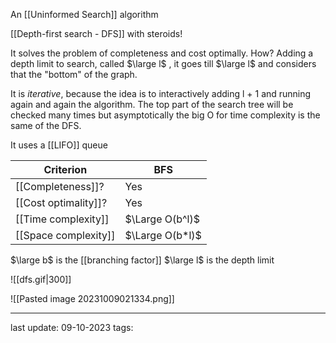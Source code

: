 An [[Uninformed Search]] algorithm

[[Depth-first search - DFS]] with steroids!

It solves the problem of completeness and cost optimally. How? Adding a depth limit to search, called $\large l$ , it goes till $\large l$ and considers that the "bottom" of the graph.

It is *iterative*, because the idea is to interactively adding l + 1 and running again and again the algorithm. The top part of the search tree will be checked many times but asymptotically the big O for time complexity is the same of the DFS.

It uses a [[LIFO]] queue

| Criterion | BFS |
| --------- | --- |
| [[Completeness]]? | Yes |
| [[Cost optimality]]? | Yes |
| [[Time complexity]] | $\Large O(b^l)$ |
| [[Space complexity]] | $\Large O(b*l)$ |
$\large b$ is the [[branching factor]]
$\large l$ is the depth limit

![[dfs.gif|300]]

![[Pasted image 20231009021334.png]]

---
last update: 09-10-2023
tags:
